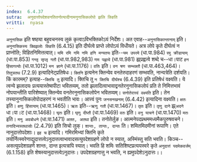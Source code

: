 ```yaml
---
index:  6.4.37
sutra:  अनुदात्तोपदेशवनतितनोत्यादीनामनुनासिकलोपो झलि क्ङिति
vritti:  nyasa
---
```


`अनुनासिक` इति षष्ठ्या बहुवचनस्य लुकं कृत्वाऽविभक्तिकोऽयं निर्देशः। अत एवाह--`अनुनासिकान्तानाम्` इति। `अनुनासिकस्य क्विझलोः क्ङिति` (6.4.15) इति दीर्घत्वे प्राप्ते लोपोऽयं विधीयते। अत्र लोपे कृते दीर्घत्वं न प्राप्नोति; विहितनिमित्तत्वात्। `यमि रमि गमि नमि हनि मन्यतयः` इति--`यम उपरमे` (धा.पा.984) `रमु क्रीडायाम्` (धा.पा.853) `गन्लृ सृप्लृ गतौ` (धा.पा.982,983) `णम पह्वत्वे` (धा.पा.981) झ्र्प्रह्वत्वे शब्दे च--धा।पाट `हन हिंसागत्योः` (धा.पा.1012) `मन ज्ञाने` (धा.पा.1176)।
`वतिः` इति। `वन षण सम्भक्तौ` (धा.पा.463,464)। `तितुत्रतथ` (7.2.9) इत्यादिनेट्प्रतिषेधः। `क्तिनि` इत्यनेन क्तिन्येव वनतेरुदाहरणं सम्भवति, नान्यत्रेति दर्शयति। किं कारमम्? इत्याह--`क्तिचि तु` इत्यादि। क्तिचि तु `न क्तिचि दीर्घश्च` (6.4.39) इति प्रतिषेधं वक्ष्यति। ये त्वन्ये झलादयः प्रत्ययास्तेष्वपीटा भवितव्यम्, ततो झलादित्वाभावाद्वनतेरनुनासिकलोपं प्रति ते निमित्तभावं नोपयान्तीति पारिशेष्यात् क्तिन्येव वनतेरनुनासिकलोपेन भवितव्यम्।
`सनोतेरात्त्वं वक्ष्यति` इति। तेन तस्यानुनासिकलोपोदाहरणं न भवतीति भावः। आत्त्वं पुनः `जनसनखनाम्` (6.4.42) इत्यादिना वक्ष्यति। `क्षतः` इति। `क्षणु हिंसायाम्` (धा.पा.1465)। `ऋतः` इति--`ऋणु गतौ` (धा.पा.1467)। `तृतः` इति। `तृणु दाने` झ्र्`अदने` धा।पा।ट (धा.पा.1468)। `घृतः` इति। `घृणु दीप्तौ` (धा.पा.1469) `वतः` इति। `वनु याचने` (धा.पा.1470) `मतः` इति। `मनु अवबोधने` (धा.पा.1471) `अतत, अतथा` इति। तनोतेर्लुङ। आत्मनेपदप्रथममध्यमैकपुरुषवचने। `तनादिभ्यस्तथासोः` (2.4.79) इति सिचो लुक्।
`शान्तः, तान्तः, दान्तः` ति। शमितमिदमीनां रूपाणि। एते नानुदात्तोपदेशाः। `इह च` इत्यादि। गमिरमिभ्यां क्तिनि कृते तयोर्नित्स्वरेणाद्युदात्तत्वेऽनुदात्तत्वाभावादसत्युपदेशग्रहणे लोपो न स्यात्, अस्मिंस्तु सति भवति। किञ्च--असत्युपदेशग्रहणे शान्तः, दान्त इत्यत्रापि स्यात्। भवति हि शमिः सतिशिष्टप्रत्ययस्वरे कृते `अनुदात्तं पदमेकवर्जम्` (6.1.158) इति शेषस्यानुदात्तत्वेऽनुदात्तः। उपदेशग्रहणात्तु न भवति, न ह्यमुपदेशेऽनुदात्तः।।

